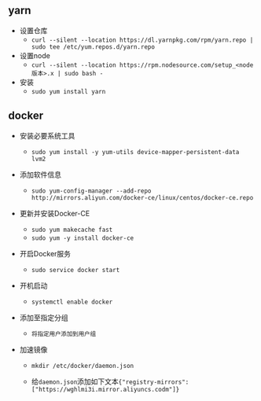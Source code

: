 ## yarn

- 设置仓库
  - `curl --silent --location https://dl.yarnpkg.com/rpm/yarn.repo | sudo tee /etc/yum.repos.d/yarn.repo`
- 设置node
  - `curl --silent --location https://rpm.nodesource.com/setup_<node版本>.x | sudo bash -`
- 安装
  - `sudo yum install yarn`

## docker

- 安装必要系统工具

  - `sudo yum install -y yum-utils device-mapper-persistent-data lvm2`

- 添加软件信息

  - `sudo yum-config-manager --add-repo http://mirrors.aliyun.com/docker-ce/linux/centos/docker-ce.repo`

- 更新并安装Docker-CE

  - `sudo yum makecache fast`
  - `sudo yum -y install docker-ce`

- 开启Docker服务

  - `sudo service docker start`
- 开机启动
  - `systemctl enable docker`
- 添加至指定分组
  - `将指定用户添加到用户组`
- 加速镜像

  - `mkdir /etc/docker/daemon.json`

  - 给`daemon.json`添加如下文本`{"registry-mirrors": ["https://wghlmi3i.mirror.aliyuncs.codm"]}`

    

    

    

    

    



